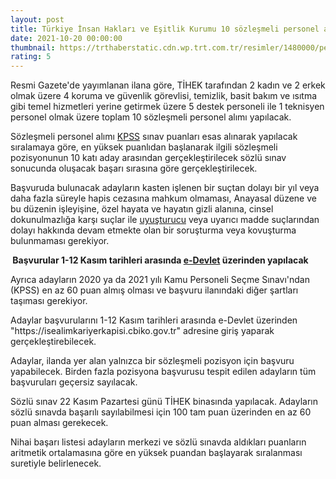 ```yaml
--- 
layout: post
title: Türkiye İnsan Hakları ve Eşitlik Kurumu 10 sözleşmeli personel alacak
date: 2021-10-20 00:00:00
thumbnail: https://trthaberstatic.cdn.wp.trt.com.tr/resimler/1480000/personel-alimi-1480472.jpg
rating: 5
---
```

<p>
	Resmi Gazete'de yayımlanan ilana göre, TİHEK tarafından 2 kadın ve 2 erkek olmak üzere 4 koruma ve güvenlik görevlisi, temizlik, basit bakım ve ısıtma gibi temel hizmetleri yerine getirmek üzere 5 destek personeli ile 1 teknisyen personel olmak üzere toplam 10 sözleşmeli personel alımı yapılacak.</p>
<p>
	Sözleşmeli personel alımı <a href="https://www.trthaber.com/etiket/kpss/" target="_blank">KPSS</a> sınav puanları esas alınarak yapılacak sıralamaya göre, en yüksek puanlıdan başlanarak ilgili sözleşmeli pozisyonunun 10 katı aday arasından gerçekleştirilecek sözlü sınav sonucunda oluşacak başarı sırasına göre gerçekleştirilecek.</p>
<p>
	Başvuruda bulunacak adayların kasten işlenen bir suçtan dolayı bir yıl veya daha fazla süreyle hapis cezasına mahkum olmaması, Anayasal düzene ve bu düzenin işleyişine, özel hayata ve hayatın gizli alanına, cinsel dokunulmazlığa karşı suçlar ile <a href="https://www.trthaber.com/etiket/uyusturucu/" target="_blank">uyuşturucu</a> veya uyarıcı madde suçlarından dolayı hakkında devam etmekte olan bir soruşturma veya kovuşturma bulunmaması gerekiyor.</p>
<p>
	<strong> Başvurular 1-12 Kasım tarihleri arasında <a href="https://www.trthaber.com/etiket/e-devlet/" target="_blank">e-Devlet</a> üzerinden yapılacak</strong></p>
<p>
	Ayrıca adayların 2020 ya da 2021 yılı Kamu Personeli Seçme Sınavı'ndan (KPSS) en az 60 puan almış olması ve başvuru ilanındaki diğer şartları taşıması gerekiyor.</p>
<p>
	Adaylar başvurularını 1-12 Kasım tarihleri arasında e-Devlet üzerinden "https://isealimkariyerkapisi.cbiko.gov.tr" adresine giriş yaparak gerçekleştirebilecek.</p>
<p>
	Adaylar, ilanda yer alan yalnızca bir sözleşmeli pozisyon için başvuru yapabilecek. Birden fazla pozisyona başvurusu tespit edilen adayların tüm başvuruları geçersiz sayılacak.</p>
<p>
	Sözlü sınav 22 Kasım Pazartesi günü TİHEK binasında yapılacak. Adayların sözlü sınavda başarılı sayılabilmesi için 100 tam puan üzerinden en az 60 puan alması gerekecek.</p>
<p>
	Nihai başarı listesi adayların merkezi ve sözlü sınavda aldıkları puanların aritmetik ortalamasına göre en yüksek puandan başlayarak sıralanması suretiyle belirlenecek.</p>
